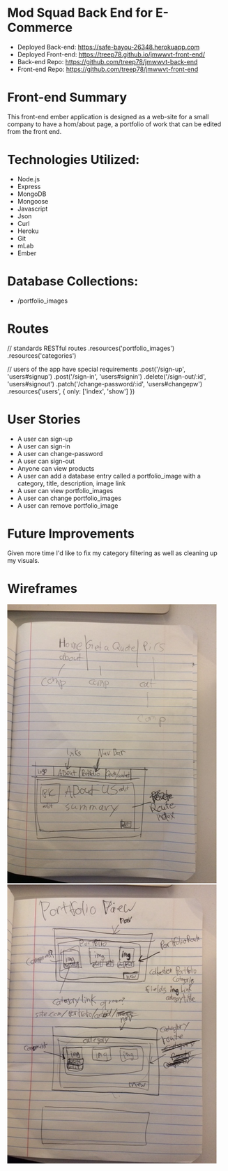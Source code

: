 # Mod Squad Back End for E-Commerce

- Deployed Back-end: https://safe-bayou-26348.herokuapp.com
- Deployed Front-end: https://treep78.github.io/jmwwvt-front-end/
- Back-end Repo: https://github.com/treep78/jmwwvt-back-end
- Front-end Repo: https://github.com/treep78/jmwwvt-front-end

# Front-end Summary

This front-end ember application is designed as a web-site for a small company to have a hom/about page, a portfolio of work that can be edited from the front end.

# Technologies Utilized:

- Node.js
- Express
- MongoDB
- Mongoose
- Javascript
- Json
- Curl
- Heroku
- Git
- mLab
- Ember

# Database Collections:

- /portfolio_images

# Routes

// standards RESTful routes
.resources('portfolio_images')
.resources('categories')

// users of the app have special requirements
.post('/sign-up', 'users#signup')
.post('/sign-in', 'users#signin')
.delete('/sign-out/:id', 'users#signout')
.patch('/change-password/:id', 'users#changepw')
.resources('users', { only: ['index', 'show'] })

# User Stories

- A user can sign-up
- A user can sign-in
- A user can change-password
- A user can sign-out
- Anyone can view products
- A user can add a database entry called a portfolio_image with a category, title, description, image link
- A user can view portfolio_images
- A user can change portfolio_images
- A user can remove portfolio_image

# Future Improvements

Given more time I'd like to fix my category filtering as well as cleaning up my visuals.

# Wireframes

![Alt text](./wireframe1.JPG?raw=true "Wireframe 1")
![Alt text](./wireframe2.JPG?raw=true "Wireframe 2")
